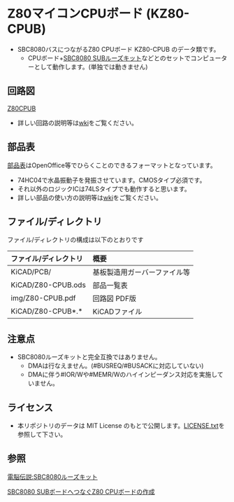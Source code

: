 # Z80マイコンCPUボード (KZ80-CPUB)

- SBC8080バスにつながるZ80 CPUボード KZ80-CPUB のデータ類です。
  - CPUボード+[SBC8080 SUBルーズキット](https://vintagechips.wordpress.com/2018/06/23/sbc8080-subルーズキット/)などとのセットでコンピューターとして動作します。(単独では動きません)

## 回路図

[Z80CPUB](img/Z80-CPUB.pdf)

- 詳しい回路の説明等は[wki](https://github.com/kuninet/Z80_CPUB/wiki)をご覧ください。

## 部品表

[部品表](KiCAD/Z80-CPUB.ods)はOpenOffice等でひらくことのできるフォーマットとなっています。

- 74HC04で水晶振動子を発振させています。CMOSタイプ必須です。
- それ以外のロジックICは74LSタイプでも動作すると思います。
- 詳しい部品の使い方の説明等は[wki](https://github.com/kuninet/Z80_CPUB/wiki)をご覧ください。

## ファイル/ディレクトリ

ファイル/ディレクトリの構成は以下のとおりです

|ファイル/ディレクトリ|概要|
|:--|:--|
|KiCAD/PCB/|基板製造用ガーバーファイル等|
|KiCAD/Z80-CPUB.ods|部品一覧表|
|img/Z80-CPUB.pdf|回路図 PDF版|
|KiCAD/Z80-CPUB*.*|KiCADファイル|

## 注意点

- SBC8080ルーズキットと完全互換ではありません。
  - DMAは行なえません。(#BUSREQ/#BUSACKに対応していない)
  - DMAに伴う#IOR/Wや#MEMR/Wのハイインピーダンス対応を実施していません。

## ライセンス

- 本リポジトリのデータは MIT License のもとで公開します。[LICENSE.txt](LICENSE.txt)を参照して下さい。

## 参照

[電脳伝説:SBC8080ルーズキット](https://vintagechips.wordpress.com/2018/06/24/sbc8080-cpu%E3%83%AB%E3%83%BC%E3%82%BA%E3%82%AD%E3%83%83%E3%83%88/)

[SBC8080 SUBボードへつなぐZ80 CPUボードの作成](https://kuninet.wordpress.com/2018/08/01/sbc8080-subボードへつなぐz80-cpuボードの作成/)

